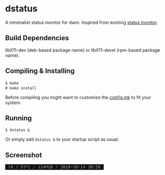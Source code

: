 dstatus
=======
A minimalist status monitor for dwm. Inspired from existing [status monitor](https://dwm.suckless.org/status_monitor/).

Build Dependencies
----------------
libX11-dev (deb-based package name) or libX11-devel (rpm-based package name).

Compiling & Installing
----------------------
    $ make
    # make install
Before compiling you might want to customize the [config.mk](config.mk) to fit your system.

Running
-------
    $ dstatus &
Or simply add `dstatus &` to your startup script as usual.

Screenshot
----------
![dstatus](screenshot.png)
